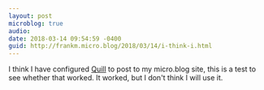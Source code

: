 ```yaml
---
layout: post
microblog: true
audio: 
date: 2018-03-14 09:54:59 -0400
guid: http://frankm.micro.blog/2018/03/14/i-think-i.html
---
```

I think I have configured [Quill](https://quill.p3k.io) to post to my micro.blog site, this is a test to see whether that worked. It worked, but I don't think I will use it. 

